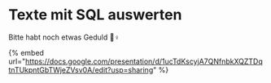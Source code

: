 # Texte mit SQL auswerten

Bitte habt noch etwas Geduld 👷♀ 

{% embed url="https://docs.google.com/presentation/d/1ucTdKscyjA7QNfnbkXQZTDqtnTUkpntGbTWjeZVsv0A/edit?usp=sharing" %}



